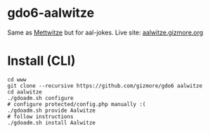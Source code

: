 # gdo6-aalwitze

Same as [Mettwitze](https://github.com/gizmore/gdo6-mettwitze) but for aal-jokes.
Live site: [aalwitze.gizmore.org](https://aalwitze.gizmore.org)


# Install (CLI)

    cd www
    git clone --recursive https://github.com/gizmore/gdo6 aalwitze
    cd aalwitze
    ./gdoadm.sh configure
    # configure protected/config.php manually :(
    ./gdoadm.sh provide Aalwitze
    # follow instructions
    ./gdoadm.sh install Aalwitze
    

